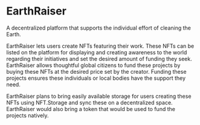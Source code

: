 # EarthRaiser


A decentralized platform that supports the individual effort of cleaning the Earth.

EarthRaiser lets users create NFTs featuring their work. These NFTs can be listed on the platform for displaying and creating awareness to the world regarding their initiatives and set the desired amount of funding they seek. EarthRaiser allows thoughtful global citizens to fund these projects by buying these NFTs at the desired price set by the creator. Funding these projects ensures these individuals or local bodies have the support they need.

EarthRaiser plans to bring easily available storage for users creating these NFTs using NFT.Storage and sync these on a decentralized space. EarthRaiser would also bring a token that would be used to fund the projects natively.
